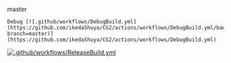 master

    Debug [![.github/workflows/DebugBuild.yml](https://github.com/ikedaShuya/CG2/actions/workflows/DebugBuild.yml/badge.svg?branch=master)](https://github.com/ikedaShuya/CG2/actions/workflows/DebugBuild.yml)  


[![.github/workflows/ReleaseBuild.yml](https://github.com/ikedaShuya/CG2/actions/workflows/ReleaseBuild.yml/badge.svg?branch=master)](https://github.com/ikedaShuya/CG2/actions/workflows/ReleaseBuild.yml)
